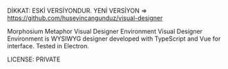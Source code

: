 DİKKAT: ESKİ VERSİYONDUR.
YENİ VERSİYON => https://github.com/huseyincangunduz/visual-designer

Morphosium Metaphor Visual Designer Environment
Visual Designer Environment is WYSIWYG designer developed with TypeScript and Vue for interface. Tested in Electron.

LICENSE: PRIVATE

